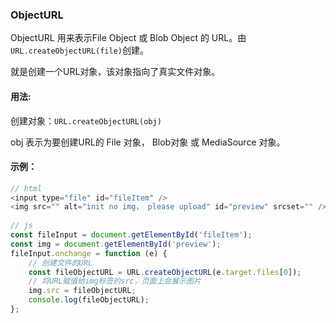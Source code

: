 ### ObjectURL

ObjectURL	用来表示File Object 或 Blob Object 的 URL。由`URL.createObjectURL(file)`创建。

就是创建一个URL对象，该对象指向了真实文件对象。

#### 用法:

创建对象：`URL.createObjectURL(obj)` 

obj 表示为要创建URL的 File 对象， Blob对象 或 MediaSource 对象。

#### 示例：

```js
// html
<input type="file" id="fileItem" />
<img src="" alt="init no img， please upload" id="preview" srcset="" />
    
// js
const fileInput = document.getElementById('fileItem');
const img = document.getElementById('preview');
fileInput.onchange = function (e) {
    // 创建文件的URL
    const fileObjectURL = URL.createObjectURL(e.target.files[0]);
    // 将URL赋值给img标签的src，页面上会展示图片
    img.src = fileObjectURL;
    console.log(fileObjectURL);
};    
```

